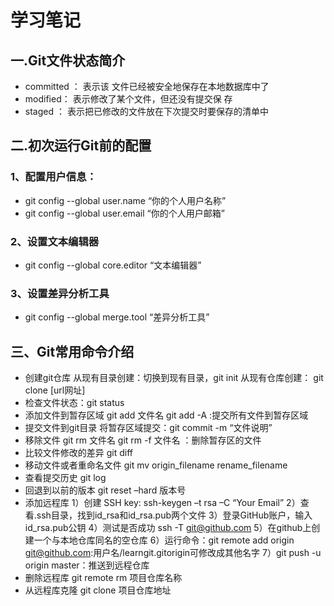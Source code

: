 # 学习笔记

## 一.Git文件状态简介
- committed ： 表示该 文件已经被安全地保存在本地数据库中了
- modified： 表示修改了某个文件，但还没有提交保 存
- staged ： 表示把已修改的文件放在下次提交时要保存的清单中

## 二.初次运行Git前的配置

### 1、配置用户信息：
- git config --global user.name “你的个人用户名称”
- git config --global user.email “你的个人用户邮箱”
### 2、设置文本编辑器
- git config --global core.editor “文本编辑器”
### 3、设置差异分析工具
- git config --global merge.tool “差异分析工具”

## 三、Git常用命令介绍

- 创建git仓库
     从现有目录创建：切换到现有目录，git init
     从现有仓库创建： git clone [url网址]
- 检查文件状态：git status
- 添加文件到暂存区域
     git add 文件名
     git add -A :提交所有文件到暂存区域
- 提交文件到git目录
     将暂存区域提交：git commit -m “文件说明”
- 移除文件
     git rm 文件名
     git rm -f 文件名 ：删除暂存区的文件
- 比较文件修改的差异
     git diff
- 移动文件或者重命名文件
     git mv origin_filename rename_filename
- 查看提交历史
     git log
- 回退到以前的版本
     git reset –hard 版本号
- 添加远程库
1）创建 SSH key: ssh-keygen –t rsa –C “Your Email”
2）查看.ssh目录，找到id_rsa和id_rsa.pub两个文件
3）登录GitHub账户，输入id_rsa.pub公钥
4）测试是否成功 ssh -T git@github.com
5）在github上创建一个与本地仓库同名的空仓库
6）运行命令：git remote add origin git@github.com:用户名/learngit.gitorigin可修改成其他名字
7）git push -u origin master：推送到远程仓库
- 删除远程库
     git remote rm 项目仓库名称
- 从远程库克隆
     git clone 项目仓库地址